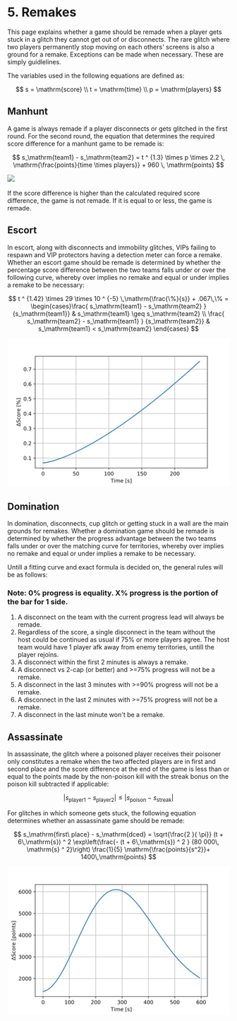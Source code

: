 # 5. Remakes

This page explains whether a game should be remade when a player gets stuck in a glitch they cannot get out of or disconnects. The rare glitch where two players permanently stop moving on each others' screens is also a ground for a remake. Exceptions can be made when necessary. These are simply guidlelines.

The variables used in the following equations are defined as:

$$
s = \mathrm{score} \\
t = \mathrm{time} \\
p = \mathrm{players}
$$

## Manhunt

A game is always remade if a player disconnects or gets glitched in the first round. For the second round, the equation that determines the required score difference for  a manhunt game to be remade is:

$$
s_\mathrm{team1} - s_\mathrm{team2} = t ^ {1.3} \times p \times 2.2 \, \mathrm{\frac{points}{time \times players}} + 960 \, \mathrm{points}
$$

![](<.gitbook/assets/Curved\_Manhunt (2).svg>)

If the score difference is higher than the calculated required score difference, the game is not remade. If it is equal to or less, the game is remade.

## Escort

In escort, along with disconnects and immobility glitches, VIPs failing to respawn and VIP protectors having a detection meter can force a remake. Whether an escort game should be remade is determined by whether the percentage score difference between the two teams falls under or over the following curve, whereby over implies no remake and equal or under implies a remake to be necessary:&#x20;

$$
t ^ {1.42} \times 29 \times 10 ^ {-5} \,\mathrm{\frac{\%}{s}} + .067\,\% = \begin{cases}\frac{ s_\mathrm{team1} - s_\mathrm{team2} } {s_\mathrm{team1}} & s_\mathrm{team1} \geq s_\mathrm{team2} \\ \frac{ s_\mathrm{team2} - s_\mathrm{team1} } {s_\mathrm{team2}} & s_\mathrm{team1} < s_\mathrm{team2} \end{cases}
$$

![](<.gitbook/assets/escort (1).svg>)

## Domination

In domination, disconnects, cup glitch or getting stuck in a wall are the main grounds for remakes.
Whether a domination game should be remade is determined by whether the progress advantage between the two teams falls under or over the matching curve for territories, whereby over implies no remake and equal or under implies a remake to be necessary.&#x20;

Untill a fitting curve and exact formula is decided on, the general rules will be as follows:
### Note: 0% progress is equality. X% progress is the portion of the bar for 1 side.
1. A disconnect on the team with the current progress lead will always be remade.
2. Regardless of the score, a single disconnect in the team without the host could be continued as usual if 75% or more players agree. The host team would have 1 player afk away from enemy territories, untill the player rejoins.
3. A disconnect within the first 2 minutes is always a remake.
4. A disconnect vs 2-cap (or better) and >=75% progress will not be a remake.
5. A disconnect in the last 3 minutes with >=90% progress will not be a remake.
6. A disconnect in the last 2 minutes with >=75% progress will not be a remake.
7. A disconnect in the last minute won't be a remake.

## Assassinate

In assassinate, the glitch where a poisoned player receives their poisoner only constitutes a remake when the two affected players are in first and second place and the score difference at the end of the game is less than or equal to the points made by the non-poison kill with the streak bonus on the poison kill subtracted if applicable:

$$
| s_\mathrm{player1} - s_\mathrm{player2} | \leq | s_\mathrm{poison} - s_\mathrm{streak} |
$$

For glitches in which someone gets stuck, the following equation determines whether an assassinate game should be remade:

$$
s_\mathrm{first\ place} - s_\mathrm{dced} = \sqrt{\frac{2 }{ \pi}}  (t + 6\,\mathrm{s})  ^ 2  \exp\left(\frac{- (t + 6\,\mathrm{s}) ^ 2 } {80 000\,  \mathrm{s} ^ 2}\right) \frac{1}{5}  \mathrm{\frac{points}{s^2}}+ 1400\,\mathrm{points}
$$

![](<.gitbook/assets/assa (1).svg>)
